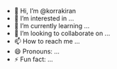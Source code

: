 - 👋 Hi, I’m @korrakiran
- 👀 I’m interested in ...
- 🌱 I’m currently learning ...
- 💞️ I’m looking to collaborate on ...
- 📫 How to reach me ...
- 😄 Pronouns: ...
- ⚡ Fun fact: ...

<!---
korrakiran/korrakiran is a ✨ special ✨ repository because its `README.md` (this file) appears on your GitHub profile.
You can click the Preview link to take a look at your changes.
--->

